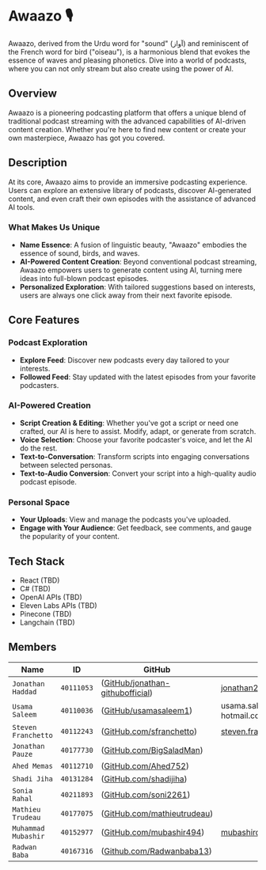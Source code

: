 

# Awaazo 🎙️

Awaazo, derived from the Urdu word for "sound" (آواز) and reminiscent of the French word for bird ("oiseau"), is a harmonious blend that evokes the essence of waves and pleasing phonetics. Dive into a world of podcasts, where you can not only stream but also create using the power of AI.



## Overview

Awaazo is a pioneering podcasting platform that offers a unique blend of traditional podcast streaming with the advanced capabilities of AI-driven content creation. Whether you're here to find new content or create your own masterpiece, Awaazo has got you covered.

## Description

At its core, Awaazo aims to provide an immersive podcasting experience. Users can explore an extensive library of podcasts, discover AI-generated content, and even craft their own episodes with the assistance of advanced AI tools.

### What Makes Us Unique

- **Name Essence**: A fusion of linguistic beauty, "Awaazo" embodies the essence of sound, birds, and waves.
- **AI-Powered Content Creation**: Beyond conventional podcast streaming, Awaazo empowers users to generate content using AI, turning mere ideas into full-blown podcast episodes.
- **Personalized Exploration**: With tailored suggestions based on interests, users are always one click away from their next favorite episode.

## Core Features

### Podcast Exploration
- **Explore Feed**: Discover new podcasts every day tailored to your interests.
- **Followed Feed**: Stay updated with the latest episodes from your favorite podcasters.

### AI-Powered Creation
- **Script Creation & Editing**: Whether you've got a script or need one crafted, our AI is here to assist. Modify, adapt, or generate from scratch.
- **Voice Selection**: Choose your favorite podcaster's voice, and let the AI do the rest.
- **Text-to-Conversation**: Transform scripts into engaging conversations between selected personas.
- **Text-to-Audio Conversion**: Convert your script into a high-quality audio podcast episode.

### Personal Space
- **Your Uploads**: View and manage the podcasts you've uploaded.
- **Engage with Your Audience**: Get feedback, see comments, and gauge the popularity of your content.

## Tech Stack

- React (TBD)
- C# (TBD)
- OpenAI APIs (TBD)
- Eleven Labs APIs (TBD)
- Pinecone (TBD)
- Langchain (TBD)

## Members



|   Name   | ID      | GitHub   | Email  
| ------------- | ------------- | --------    | -------- |
| `Jonathan Haddad`         | `40111053`         | ([GitHub/jonathan-githubofficial](https://github.com/jonathan-githubofficial))   | jonathan200023@gmail.com
| `Usama Saleem`         | `40110036`         | ([GitHub/usamasaleem1](https://github.com/usamasaleem1))   | usama.saleem [at] hotmail.com
| `Steven Franchetto`         | `40112243`         | ([GitHub.com/sfranchetto](https://github.com/sfranchetto))   | steven.franchetto@gmail.com
| `Jonathan Pauze`         | `40177730`         | ([GitHub.com/BigSaladMan](https://github.com/BigSaladMan))   | 
| `Ahed Memas`         | `40112710`         | ([GitHub.com/Ahed752](https://github.com/Ahed752))   | 
| `Shadi Jiha`         | `40131284`         | ([GitHub.com/shadijiha](https://github.com/shadijiha))   | 
| `Sonia Rahal`         | `40211893`         | ([GitHub.com/soni2261](https://github.com/soni2261))   | 
| `Mathieu Trudeau`         | `40177075`         | ([GitHub.com/mathieutrudeau](https://github.com/mathieutrudeau))   | 
| `Muhammad Mubashir`         | `40152977`         | ([GitHub.com/mubashir494](https://github.com/mubashir494))   |  mubashirqbl@gmail.com
| `Radwan Baba`         | `40167316`         | ([Github.com/Radwanbaba13](https://github.com/Radwanbaba13))   |  
